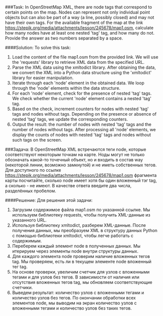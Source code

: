 ###Task:
In OpenStreetMap XML, there are node tags that correspond to certain points on the map. Nodes can represent not only 
individual point objects but can also be part of a way (a line, possibly closed) and may not have their own tags. For 
the available fragment of the map at the link https://stepik.org/media/attachments/lesson/245678/map1.osm, calculate how
many nodes have at least one nested 'tag' tag, and how many do not. Provide the answer as two numbers separated by a 
space.

####Solution:
To solve this task:

1. Load the content of the file map1.osm from the provided link. We will use the 'requests' library to retrieve XML data
   from the specified URL.
2. Parse the XML data using the xmltodict library. After obtaining the data, we convert the XML into a Python data 
   structure using the 'xmltodict' library for easier manipulation.
3. Iterate through each 'node' element in the obtained data. We loop through the 'node' elements within the data 
   structure.
4. For each 'node' element, check for the presence of nested 'tag' tags. We check whether the current 'node' element 
   contains a nested 'tag' tag.
5. Based on the check, increment counters for nodes with nested 'tag' tags and nodes without tags. Depending on the 
   presence or absence of nested 'tag' tags, we update the corresponding counters.
6. Output the result: the number of nodes with nested 'tag' tags and the number of nodes without tags. After processing 
   all 'node' elements, we display the counts of nodes with nested 'tag' tags and nodes without such tags on the screen.




###Задача:
В OpenStreetMap XML встречаются теги node, которые соответствуют некоторым точкам на карте. Ноды могут не только 
обозначать какой-то точечный объект, но и входить в состав way (некоторой линии, возможно замкнутой) и не иметь 
собственных тегов. Для доступного по ссылке https://stepik.org/media/attachments/lesson/245678/map1.osm фрагмента карты 
посчитайте, сколько node имеет хотя бы один вложенный тэг tag, а сколько - не имеют. В качестве ответа введите два 
числа, разделённых пробелом.

####Решение:
Для решения этой задачи:

1. Загрузим содержимое файла map1.osm по указанной ссылке. Мы используем библиотеку requests, чтобы получить XML-данные 
   из указанного URL.
2. Используя библиотеку xmltodict, разберем XML-данные. После получения данных, мы преобразуем XML в структуру данных 
   Python с помощью библиотеки xmltodict, чтобы легче работать с содержимым.
3. Переберем каждый элемент node в полученных данных. Мы итерируем через элементы node внутри структуры данных.
4. Для каждого элемента node проверим наличие вложенных тегов tag. Мы проверяем, есть ли в текущем элементе node 
   вложенный тег tag.
5. На основе проверки, увеличим счетчик для узлов с вложенными тегами и для узлов без тегов. В зависимости от наличия 
   или отсутствия вложенных тегов tag, мы обновляем соответствующие счетчики.
6. Выведем результат: количество узлов с вложенными тегами и количество узлов без тегов. По окончании обработки всех 
   элементов node, мы выводим на экран количество узлов с вложенными тегами и количество узлов без таких тегов.